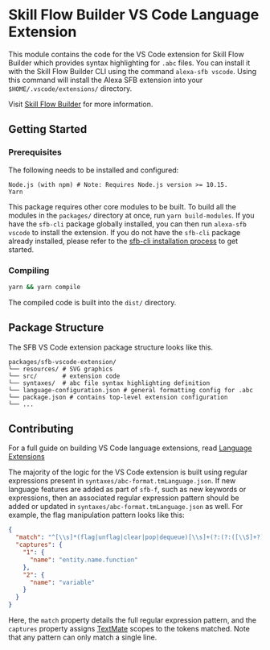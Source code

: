 # Skill Flow Builder VS Code Language Extension

This module contains the code for the VS Code extension for Skill Flow Builder
which provides syntax highlighting for `.abc` files. You can install it with
the Skill Flow Builder CLI using the command `alexa-sfb vscode`. Using this
command will install the Alexa SFB extension into your `$HOME/.vscode/extensions/`
directory.

Visit [Skill Flow Builder](https://alexa.design/sfb-editor-landing-page) for
more information.

## Getting Started

### Prerequisites

The following needs to be installed and configured:

```preformatted
Node.js (with npm) # Note: Requires Node.js version >= 10.15.
Yarn
```

This package requires other core modules to be built. To build all the
modules in the `packages/` directory at once, run `yarn build-modules`. If you
have the `sfb-cli` package globally installed, you can then run `alexa-sfb vscode`
to install the extension. If you do not have the `sfb-cli` package already
installed, please refer to the [sfb-cli installation process](../packages/sfb-cli)
to get started.

### Compiling

```sh
yarn && yarn compile
```

The compiled code is built into the `dist/` directory.

## Package Structure

The SFB VS Code extension package structure looks like this.

```preformatted
packages/sfb-vscode-extension/
└── resources/ # SVG graphics
└── src/       # extension code
└── syntaxes/  # abc file syntax highlighting definition
└── language-configuration.json # general formatting config for .abc
└── package.json # contains top-level extension configuration
└── ...
```

## Contributing

For a full guide on building VS Code language extensions, read [Language Extensions](https://code.visualstudio.com/api/language-extensions/overview)

The majority of the logic for the VS Code extension is built using regular
expressions present in `syntaxes/abc-format.tmLanguage.json`. If new language
features are added as part of `sfb-f`, such as new keywords or expressions, then
an associated regular expression pattern should be added or updated in
`syntaxes/abc-format.tmLanguage.json` as well. For example, the flag
manipulation pattern looks like this:

```json
{
  "match": "^[\\s]*(flag|unflag|clear|pop|dequeue)[\\s]+(?:(?:([\\S]+?))(?=,[\\s]*$|\\.[\\s]*$|$))?",
  "captures": {
    "1": {
      "name": "entity.name.function"
    },
    "2": {
      "name": "variable"
    }
  }
}
```

Here, the `match` property details the full regular expression pattern, and the
`captures` property assigns [TextMate](https://macromates.com/manual/en/language_grammars)
scopes to the tokens matched. Note that any pattern can only match a single line.
